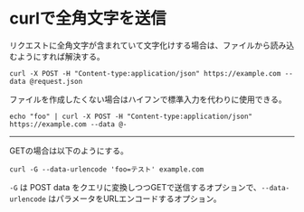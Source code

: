 # curlで全角文字を送信

リクエストに全角文字が含まれていて文字化けする場合は、ファイルから読み込むようにすれば解決する。

`curl -X POST -H "Content-type:application/json" https://example.com --data @request.json`

ファイルを作成したくない場合はハイフンで標準入力を代わりに使用できる。

`echo "foo" | curl -X POST -H "Content-type:application/json" https://example.com --data @-`

---

GETの場合は以下のようにする。

`curl -G --data-urlencode 'foo=テスト' example.com`

`-G` は POST data をクエリに変換しつつGETで送信するオプションで、`--data-urlencode` はパラメータをURLエンコードするオプション。
